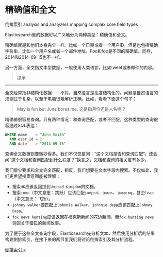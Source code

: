 精确值和全文
=============================

倒排索引
analysis and analyzers
mapping
complex core field types

Elasticsearch里的数据可以广义地分为两种类型：精确值和全文。

精确值就是和他们本身完全一样。比如一个日期或者一个用户ID，但是也包括精确字符串，比如一个用户名或者一个邮件地址。Foo和foo是不同的精确值。同样，2014和2014-09-15也不一样。

另一方面，全文指文本型数据，一般使用人类语言，比如tweet或者邮件的内容。

> 提示
----------------
全文经常指非结构化数据——不对，自然语言是高度结构化的。问题是自然语言的规则过于复杂，以至于电脑很难解析正确。比如，看看下面这个句子：

> May is fun but June bores me.
这是指月份还是人名呢？

精确值很容易查询。只有两种情况：和查询匹配，或者不匹配。这种类型的查询很容通过SQL表达：



```sql
WHERE name    = "John Smith"
  AND user_id = 2
  AND date    > "2014-09-15"
```

查询全文数据则要微妙得多。我们不仅仅是问：“这个文档是否和查询匹配”，还会问“这个文档和查询匹配到什么程度？”换言之，文档和查询的相关度有多少。

我们很少要求和全文完全匹配，相反，我们想要在文本字段内搜索。不仅如此，我们更希望搜索意图能被理解：

* 搜索`UK`应该返回提到`United Kingdom`的文档。
* 搜索`jump`（中文意思：跳跃）应该匹配`jumped`、`jumps`、`jumping`，甚至`leap`（中文意思：飞跃）。
* `johnny walker`要匹配上`Johnnie Walker`，`johnnie depp`应该匹配上`Johnny Depp`。
* `fox news hunting`应该返回在福克斯新闻的花边新闻，而`fox hunting news`则回关于猎狐的新闻故事。

为了便于这些全文查询字段，Elasticsearch先分析文本，然后使用分析后的结果构建倒排索引。在接下来的两节里我们将讨论倒排索引及其分析流程。

[倒排索引  »](inverted-index.md)
